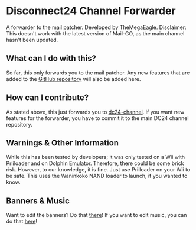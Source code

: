 # Disconnect24 Channel Forwarder
A forwarder to the mail patcher. Developed by TheMegaEagle. Disclaimer: This doesn't work with the latest version of Mail-GO, as the main channel hasn't been updated.

## What can I do with this?
So far, this only forwards you to the mail patcher. Any new features that are added to the [GitHub repository](https://github.com/Disconnect24/dc24-channel) will also be added here.

## How can I contribute?
As stated above, this just forwards you to [dc24-channel](https://github.com/Disconnect24/dc24-channel). If you want new features for the forwarder, you have to commit it to the main DC24 channel repository.

## Warnings & Other Information
While this has been tested by developers; it was only tested on a Wii with Priiloader and on Dolphin Emulator. Therefore, there could be some brick risk. However, to our knowledge, it is fine. Just use Priiloader on your Wii to be safe. This uses the Waninkoko NAND loader to launch, if you wanted to know.

## Banners & Music
Want to edit the banners? Do that [there](https://github.com/Disconnect24/dc24-channel-shortcut/tree/master/Banners)! If you want to edit music, you can do that [here](https://github.com/Disconnect24/dc24-channel-shortcut/tree/master/Music)!
